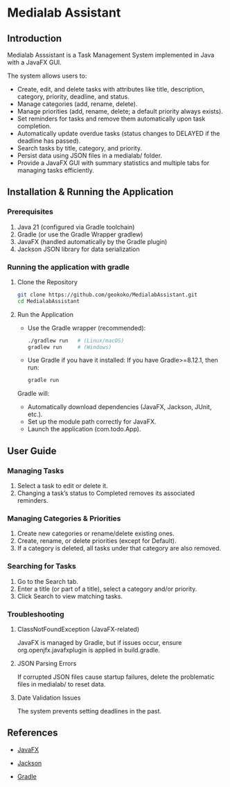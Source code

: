 # Medialab Assistant
## Introduction
Medialab Asssistant is a Task Management System implemented in Java with a JavaFX GUI.

The system allows users to:

* Create, edit, and delete tasks with attributes like title, description, category, priority, deadline, and status.
* Manage categories (add, rename, delete).
* Manage priorities (add, rename, delete; a default priority always exists).
* Set reminders for tasks and remove them automatically upon task completion.
* Automatically update overdue tasks (status changes to DELAYED if the deadline has passed).
* Search tasks by title, category, and priority.
* Persist data using JSON files in a medialab/ folder.
* Provide a JavaFX GUI with summary statistics and multiple tabs for managing tasks efficiently.

## Installation & Running the Application

### Prerequisites
1. Java 21 (configured via Gradle toolchain)
2. Gradle (or use the Gradle Wrapper gradlew)
3. JavaFX (handled automatically by the Gradle plugin)
4. Jackson JSON library for data serialization

### Running the application with gradle

1. Clone the Repository
    ``` bash
    git clone https://github.com/geokoko/MedialabAssistant.git
    cd MedialabAssistant
    ```

2. Run the Application
    * Use the Gradle wrapper (recommended):
        ``` bash
        ./gradlew run   # (Linux/macOS)
        gradlew run     # (Windows)
        ```

    * Use Gradle if you have it installed:
        If you have Gradle>=8.12.1, then run:
        ``` bash
        gradle run
        ```

    Gradle will:
    * Automatically download dependencies (JavaFX, Jackson, JUnit, etc.).
    * Set up the module path correctly for JavaFX.
    * Launch the application (com.todo.App).

## User Guide

### Managing Tasks

1. Select a task to edit or delete it.
2. Changing a task’s status to Completed removes its associated reminders.

### Managing Categories & Priorities

1. Create new categories or rename/delete existing ones.
2. Create, rename, or delete priorities (except for Default).
3. If a category is deleted, all tasks under that category are also removed.

### Searching for Tasks

1. Go to the Search tab.
2. Enter a title (or part of a title), select a category and/or priority.
3. Click Search to view matching tasks.

### Troubleshooting
1. ClassNotFoundException (JavaFX-related)

   JavaFX is managed by Gradle, but if issues occur, ensure org.openjfx.javafxplugin is applied in build.gradle.

3. JSON Parsing Errors

   If corrupted JSON files cause startup failures, delete the problematic files in medialab/ to reset data.

5. Date Validation Issues

   The system prevents setting deadlines in the past.

## References
* [JavaFX](https://docs.oracle.com/javase/8/javafx/get-started-tutorial/jfx-overview.htm)

* [Jackson](https://github.com/FasterXML/jackson)

* [Gradle](https://gradle.org/)
